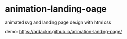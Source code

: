 # animation-landing-oage
animated svg and landing page design with html css

demo: https://ardackm.github.io/animation-landing-page/
